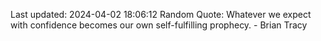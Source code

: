 Last updated: 2024-04-02 18:06:12
Random Quote: Whatever we expect with confidence becomes our own self-fulfilling prophecy. - Brian Tracy